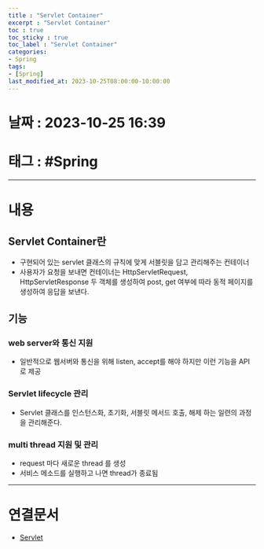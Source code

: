 ```yaml
---
title : "Servlet Container"
excerpt : "Servlet Container"
toc : true
toc_sticky : true
toc_label : "Servlet Container"
categories:
- Spring
tags:
- [Spring]
last_modified_at: 2023-10-25T08:00:00-10:00:00
---
```


# 날짜 : 2023-10-25 16:39

# 태그 : #Spring
---

# 내용

##  Servlet Container란
- 구현되어 있는 servlet 클래스의 규칙에 맞게 서블릿을 담고 관리해주는 컨테이너
- 사용자가 요청을 보내면 컨테이너는 HttpServletRequest, HttpServletResponse 두 객체를 생성하여 post, get 여부에 따라 동적 페이지를 생성하여 응답을 보낸다.

## 기능

### web server와 통신 지원
- 일반적으로 웹서버와 통신을 위해 listen, accept를 해야 하지만 이런 기능을 API로 제공

### Servlet lifecycle 관리
- Servlet 클래스를 인스턴스화, 초기화, 서블릿 메서드 호출, 해제 하는 일련의 과정을 관리해준다.

### multi thread 지원 및 관리
- request 마다 새로운 thread 를 생성
- 서비스 메소드를 실행하고 나면 thread가 종료됨

---

# 연결문서
- [Servlet](../../Spring/Spring-Servlet)